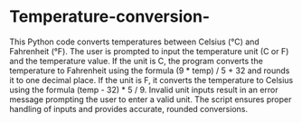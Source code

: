 # Temperature-conversion-
This Python code converts temperatures between Celsius (°C) and Fahrenheit (°F). The user is prompted to input the temperature unit (C or F) and the temperature value. If the unit is C, the program converts the temperature to Fahrenheit using the formula (9 * temp) / 5 + 32 and rounds it to one decimal place. If the unit is F, it converts the temperature to Celsius using the formula (temp - 32) * 5 / 9. Invalid unit inputs result in an error message prompting the user to enter a valid unit. The script ensures proper handling of inputs and provides accurate, rounded conversions.

